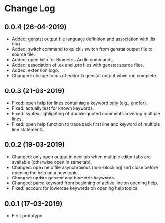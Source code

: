 # Change Log

## 0.0.4 (26-04-2019)

- Added: genstat output file language definition and association with .lis files.
- Added: switch command to quickly switch from genstat output file to source file.
- Added: open help for Biometris AddIn commands.
- Added: association of .ex and .pro files with genstat source files.
- Added: extension logo.
- Changed: change focus of editor to genstat output when run complete.

## 0.0.3 (21-03-2019)

- Fixed: open help for lines containing a keyword only (e.g., endfor).
- Fixed: actually test for known keywords.
- Fixed: syntex highlighting of double-quoted comments covering multiple lines.
- Fixed: open help function to trace back first line and keyword of multiple line statements.

## 0.0.2 (19-03-2019)

- Changed: only open output in next tab when multiple editor tabs are available (otherwise open in same tab).
- Changed: open help file asynchronous (non-blocking) and close before opening the help on a new topic.
- Changed: update genstat and biometris keywords.
- Changed: parse keyword from beginning of active line on opening help.
- Fixed: account for lowercae keywords on opening help topics.

## 0.0.1 (17-03-2019)

- First prototype
